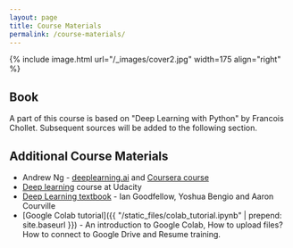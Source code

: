 ```yaml
---
layout: page
title: Course Materials
permalink: /course-materials/
---
```


{% include image.html url="/_images/cover2.jpg" width=175 align="right" %}

## Book

A part of this course is based on "Deep Learning with Python" by Francois Chollet.
Subsequent sources will be added to the following section.
 
## Additional Course Materials

* Andrew Ng - [deeplearning.ai](www.deeplearning.ai) and [Coursera course](https://www.coursera.org/specializations/deep-learning)
* [Deep learning](https://eu.udacity.com/course/deep-learning--ud730) course at Udacity
* [Deep Learning textbook](https://www.deeplearningbook.org/) - Ian Goodfellow, Yoshua Bengio and Aaron Courville  
* [Google Colab tutorial]({{ "/static_files/colab_tutorial.ipynb" | prepend: site.baseurl }}) - An introduction to Google Colab, How to upload files? How to connect to Google Drive and Resume training.
